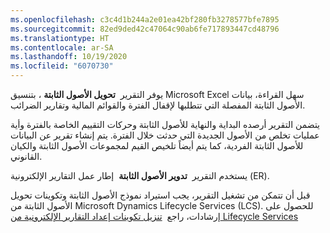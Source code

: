 ```yaml
---
ms.openlocfilehash: c3c4d1b244a2e01ea42bf280fb3278577bfe7895
ms.sourcegitcommit: 82ed9ded42c47064c90ab6fe717893447cd48796
ms.translationtype: HT
ms.contentlocale: ar-SA
ms.lasthandoff: 10/19/2020
ms.locfileid: "6070730"
---
```

يوفر التقرير  **تحويل الأصول الثابتة** ، بتنسيق Microsoft Excel سهل القراءة، بيانات الأصول الثابتة المفصلة التي تتطلبها لإقفال الفترة والقوائم المالية وتقارير الضرائب.

يتضمن التقرير أرصده البداية والنهاية للأصول الثابتة وحركات التقييم الخاصة بالفترة وأية عمليات تخلص من الأصول الجديدة التي حدثت خلال الفترة. يتم إنشاء تقرير عن البيانات للأصول الثابتة الفردية، كما يتم أيضاً تلخيص القيم لمجموعات الأصول الثابتة والكيان القانوني.

يستخدم التقرير  **تدوير الأصول الثابتة**  إطار عمل التقارير الإلكترونية (ER).

قبل أن تتمكن من تشغيل التقرير، يجب استيراد نموذج الأصول الثابتة وتكوينات تحويل الأصول الثابتة من Microsoft Dynamics Lifecycle Services (LCS). للحصول على إرشادات، راجع 
[تنزيل تكوينات إعداد التقارير الإلكترونية من Lifecycle Services](https://docs.microsoft.com/dynamics365/fin-ops-core/dev-itpro/analytics/download-electronic-reporting-configuration-lcs/?azure-portal=true) 
